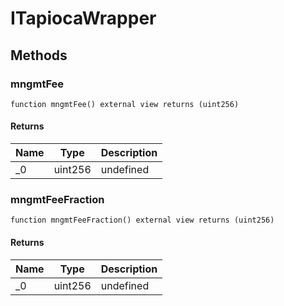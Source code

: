 # ITapiocaWrapper









## Methods

### mngmtFee

```solidity
function mngmtFee() external view returns (uint256)
```






#### Returns

| Name | Type | Description |
|---|---|---|
| _0 | uint256 | undefined |

### mngmtFeeFraction

```solidity
function mngmtFeeFraction() external view returns (uint256)
```






#### Returns

| Name | Type | Description |
|---|---|---|
| _0 | uint256 | undefined |




